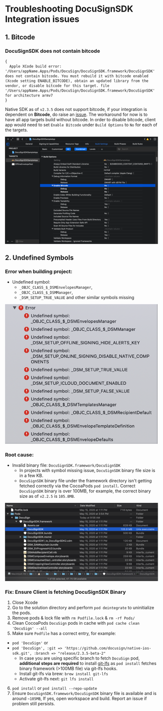 
# Troubleshooting DocuSignSDK Integration issues

## 1. Bitcode

### DocuSignSDK does not contain bitcode

```
{
  Apple XCode build error: '/Users/appName.Apps/Pods/DocuSign/DocuSignSDK.framework/DocuSignSDK' does not contain bitcode. You must rebuild it with bitcode enabled (Xcode setting ENABLE_BITCODE), obtain an updated library from the vendor, or disable bitcode for this target. file '/Users/appName.Apps/Pods/DocuSign/DocuSignSDK.framework/DocuSignSDK' for architecture armv7
}
```

Native SDK as of `v2.3.5` does not support bitcode, if your integration is dependent on **Bitcode**, do raise an [issue](https://github.com/docusign/native-ios-sdk/issues). The workaround for now is to have all app targets build without bitcode. In order to disable bitcode, client app would need to set `Enable Bitcode` under `Build Options` to `No` for each of the targets.

![Disable Bitcode for App Targets - Screenshot](disable-bitcode-app-targets.png)

## 2. Undefined Symbols

### Error when building project:

* Undefined symbol:
  * `_OBJC_CLASS_$_DSMEnvelopesManager`, 
  * `_OBJC_CLASS_$_DSMManager`, 
  * `_DSM_SETUP_TRUE_VALUE` and other similar symbols missing

![Undefined symbol in DocuSignSDK build error - Screenshot](docusignsdk-undefined-symbol.png)

### Root cause:

* Invalid binary file: `DocuSignSDK.framework/DocuSignSDK`
  * In projects with symbol missing issue, `DocuSignSDK` binary file size is in a few KB.
  * `DocuSignSDK` binary file under the framework directory isn't getting fetched correctly via the CocoaPods `pod install`. Correct `DocuSignSDK` binary is over 100MB, for example, the correct binary size as of `v2.2.5` is `105.8MB`. 

![Valid DocuSign SDK binary file - Screenshot](docusignsdk-binary-via-pods.png)

### Fix: Ensure Client is fetching DocuSignSDK Binary

1. Close Xcode
2. Go to the solution directory and perform `pod deintegrate` to uninitialize the pods.
3. Remove pods & lock file with `rm Podfile.lock` & `rm -rf Pods/`
4. Clean CocoaPods `DocuSign` pods in cache with `pod cache clean 'DocuSign' --all`
5. Make sure `Podfile` has a correct entry, for example:
  * `pod 'DocuSign'` or
  * `pod 'DocuSign', :git => 'https://github.com/docusign/native-ios-sdk.git', :branch => "release/2.3.5-beta-2"`
    * In case you are using specific branch to fetch `DocuSign` pod, **additional steps are required** to install [git-lfs](https://git-lfs.github.com/) as `pod install` fetches binary framework (>100MB file) via git-lfs hooks.
    * Install git-lfs via brew: `brew install git-lfs`
    * Activate git-lfs next: `git lfs install`
6. `pod install` or `pod install --repo-update` 
7. Ensure `DocuSignSDK.framework/DocuSignSDK` binary file is available and is around `~105MB`, If yes, open workspace and build. Report an issue if problem still persists.
